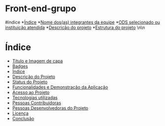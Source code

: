 # Front-end-grupo

#indice
*[Índice](#Índice)
*[Nome dos(as) integrantes da equipe](#Integrantes)
*[ODS selecionado ou instituição atendida](#ODS)
*[Descrição do projeto](#Descrição)
*[Estrutura do projeto](#Estrutura)
\n\n
# Índice 
* [Título e Imagem de capa](#Título-e-Imagem-de-capa)
* [Badges](#badges)
* [Índice](#índice)
* [Descrição do Projeto](#descrição-do-projeto)
* [Status do Projeto](#status-do-Projeto)
* [Funcionalidades e Demonstração da Aplicação](#funcionalidades-e-demonstração-da-aplicação)
* [Acesso ao Projeto](#acesso-ao-projeto)
* [Tecnologias utilizadas](#tecnologias-utilizadas)
* [Pessoas Contribuidoras](#pessoas-contribuidoras)
* [Pessoas Desenvolvedoras do Projeto](#pessoas-desenvolvedoras)
* [Licença](#licença)
* [Conclusão](#conclusão)
